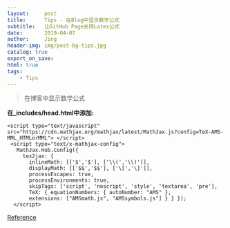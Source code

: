 ```yaml
---
layout:     post
title:      Tips - 在Blog中显示数学公式
subtitle:   让GitHub Page支持Latex公式
date:       2019-04-07
author:     Jing
header-img: img/post-bg-tips.jpg
catalog: true
export_on_save:
html: true
tags:
    - Tips
---
```



>在博客中显示数学公式

**在_includes/head.html中添加:**
```
<script type="text/javascript" src="https://cdn.mathjax.org/mathjax/latest/MathJax.js?config=TeX-AMS-MML_HTMLorMML"> </script>
 <script type="text/x-mathjax-config">
   MathJax.Hub.Config({
     tex2jax: {
       inlineMath: [['$','$'], ['\\(','\\)']],
       displayMath: [['$$','$$'], ['\[','\]']],
       processEscapes: true,
       processEnvironments: true,
       skipTags: ['script', 'noscript', 'style', 'textarea', 'pre'],
       TeX: { equationNumbers: { autoNumber: "AMS" },
       extensions: ["AMSmath.js", "AMSsymbols.js"] } } });
  </script>
```

[Reference](https://stackoverflow.com/questions/26275645/how-to-support-latex-in-github-pages)
